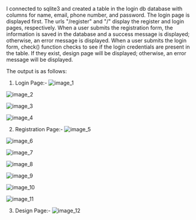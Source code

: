 I connected to sqlite3 and created a table in the login db database with columns for name, email, phone number, and password. 
The login page is displayed first. The urls "/register" and "/" display the register and login pages, respectively. 
When a user submits the registration form, the information is saved in the database and a success message is displayed; 
otherwise, an error message is displayed. When a user submits the login form, check() function checks to see if the login 
credentials are present in the table. If they exist, design page will be displayed; otherwise, an error message will be displayed.

The output is as follows:
1) Login Page:-
![image_1](https://user-images.githubusercontent.com/99475439/189660695-435253f2-be46-4a73-8cf8-5598bd0e81c7.png)

![image_2](https://user-images.githubusercontent.com/99475439/189660715-359bb25a-9a57-4090-8d95-b37d789b5d7d.png)

![image_3](https://user-images.githubusercontent.com/99475439/189660739-764fc429-6554-4af9-9f21-1a7ca81666b5.png)

![image_4](https://user-images.githubusercontent.com/99475439/189660759-2d50faf0-c98d-449d-83f9-5d808a5176fb.png)

2) Registration Page:-
![image_5](https://user-images.githubusercontent.com/99475439/189660789-21a9aa22-0116-4075-9de4-5c7a8011739f.png)

![image_6](https://user-images.githubusercontent.com/99475439/189660810-a83e3756-9803-48e3-a3c7-71e35690ffce.png)

![image_7](https://user-images.githubusercontent.com/99475439/189660839-8651941a-0ca5-4d41-bb26-65a328f45894.png)

![image_8](https://user-images.githubusercontent.com/99475439/189663365-1194d12e-d2d9-4ed3-99ad-cd7da1f1ac88.png)

![image_9](https://user-images.githubusercontent.com/99475439/189663416-c549d6bf-695d-41e7-adc7-894a56ad048c.png)

![image_10](https://user-images.githubusercontent.com/99475439/189663459-fc923094-ee3e-4c97-99d5-1fabb349ba2d.png)

![image_11](https://user-images.githubusercontent.com/99475439/189663503-c84f1c1b-6139-48bd-a073-9a18e96cbad5.png)

3) Design Page:-
![image_12](https://user-images.githubusercontent.com/99475439/189663539-e0643a69-14a8-42f4-a304-b8d7727fc823.png)

